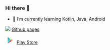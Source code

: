 ### Hi there 👋

- 🌱 I’m currently learning Kotlin, Java, Android 

<img src="https://github.githubassets.com/images/icons/emoji/octocat.png" width="32"> [Github pages](https://mzfkr97.github.io)

<img src="google_play.png" width="32"> [Play Store](https://play.google.com/store/apps/details?id=com.slutsk.roman.slutsktransp)

<!--
**mzfkr97/mzfkr97** is a ✨ _special_ ✨ repository because its `README.md` (this file) appears on your GitHub profile.

Here are some ideas to get you started:

- 🔭 I’m currently working on ...
- 🌱 I’m currently learning ...
- 👯 I’m looking to collaborate on ...
- 🤔 I’m looking for help with ...
- 💬 Ask me about ...
- 📫 How to reach me: ...
- 😄 Pronouns: ...
- ⚡ Fun fact: ...
-->
